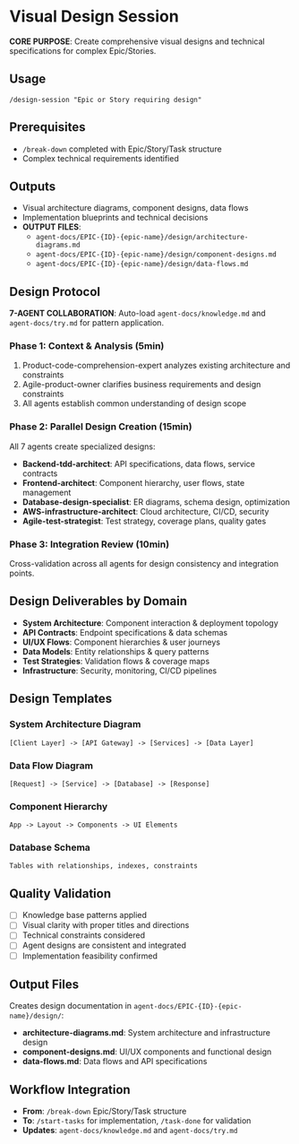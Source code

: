 # Visual Design Session

**CORE PURPOSE**: Create comprehensive visual designs and technical specifications for complex Epic/Stories.

## Usage
```
/design-session "Epic or Story requiring design"
```

## Prerequisites
- `/break-down` completed with Epic/Story/Task structure
- Complex technical requirements identified

## Outputs
- Visual architecture diagrams, component designs, data flows
- Implementation blueprints and technical decisions
- **OUTPUT FILES**: 
  - `agent-docs/EPIC-{ID}-{epic-name}/design/architecture-diagrams.md`
  - `agent-docs/EPIC-{ID}-{epic-name}/design/component-designs.md`
  - `agent-docs/EPIC-{ID}-{epic-name}/design/data-flows.md`

## Design Protocol

**7-AGENT COLLABORATION**: Auto-load `agent-docs/knowledge.md` and `agent-docs/try.md` for pattern application.

### Phase 1: Context & Analysis (5min)
1. Product-code-comprehension-expert analyzes existing architecture and constraints
2. Agile-product-owner clarifies business requirements and design constraints
3. All agents establish common understanding of design scope

### Phase 2: Parallel Design Creation (15min)
All 7 agents create specialized designs:

- **Backend-tdd-architect**: API specifications, data flows, service contracts
- **Frontend-architect**: Component hierarchy, user flows, state management
- **Database-design-specialist**: ER diagrams, schema design, optimization
- **AWS-infrastructure-architect**: Cloud architecture, CI/CD, security
- **Agile-test-strategist**: Test strategy, coverage plans, quality gates

### Phase 3: Integration Review (10min)
Cross-validation across all agents for design consistency and integration points.

## Design Deliverables by Domain

- **System Architecture**: Component interaction & deployment topology
- **API Contracts**: Endpoint specifications & data schemas  
- **UI/UX Flows**: Component hierarchies & user journeys
- **Data Models**: Entity relationships & query patterns
- **Test Strategies**: Validation flows & coverage maps
- **Infrastructure**: Security, monitoring, CI/CD pipelines

## Design Templates

### System Architecture Diagram
```
[Client Layer] -> [API Gateway] -> [Services] -> [Data Layer]
```

### Data Flow Diagram  
```
[Request] -> [Service] -> [Database] -> [Response]
```

### Component Hierarchy
```
App -> Layout -> Components -> UI Elements
```

### Database Schema
```
Tables with relationships, indexes, constraints
```

## Quality Validation

- [ ] Knowledge base patterns applied
- [ ] Visual clarity with proper titles and directions
- [ ] Technical constraints considered
- [ ] Agent designs are consistent and integrated
- [ ] Implementation feasibility confirmed

## Output Files

Creates design documentation in `agent-docs/EPIC-{ID}-{epic-name}/design/`:
- **architecture-diagrams.md**: System architecture and infrastructure design
- **component-designs.md**: UI/UX components and functional design
- **data-flows.md**: Data flows and API specifications

## Workflow Integration

- **From**: `/break-down` Epic/Story/Task structure
- **To**: `/start-tasks` for implementation, `/task-done` for validation
- **Updates**: `agent-docs/knowledge.md` and `agent-docs/try.md`